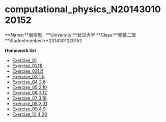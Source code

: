 # computational_physics_N2014301020152

**Name:**谢崇思   **University:**武汉大学    **Class:**物基二班     **Studentnumber:**2014301020152     

**Homework list**

 - [Exercise_01](https://github.com/Jones233/computational_physics_N2014301020152/blob/master/Exercise_01)
 - [Exercise_02(1)](https://github.com/Jones233/computational_physics_N2014301020152/blob/master/Exercise_02(1))
 - [Exercise_02(2)](https://github.com/Jones233/computational_physics_N2014301020152/blob/master/Exercise_02(2))
 - [Exercise_03 1.5](https://github.com/Jones233/computational_physics_N2014301020152/blob/master/Exercise_03)
 - [Exercise_04 2.6](https://www.zybuluo.com/Jones233/note/534096)
 - [Exercise_05 2.10](https://www.zybuluo.com/Jones233/note/542375)
 - [Exercise_06 3.12](https://www.zybuluo.com/Jones233/note/558054)         
 - [Exercise_07 3.18](https://www.zybuluo.com/Jones233/note/565724)
 - [Exercise_08 3.31](https://www.zybuluo.com/Jones233/note/573238)
 - [Exercise_09 4.9](https://www.zybuluo.com/Jones233/note/581552)
 - [Exercise_10 4.20](https://www.zybuluo.com/Jones233/note/589913)

